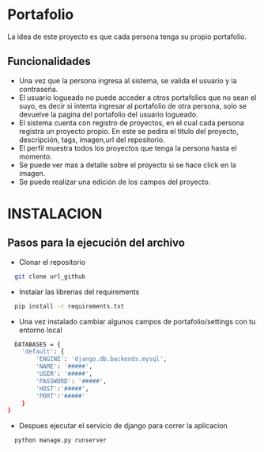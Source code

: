 
# Portafolio
La idea de este proyecto es que cada persona tenga su propio portafolio.

## Funcionalidades
* Una vez que la persona ingresa al sistema, se valida el usuario y la contraseña. 
* El usuario logueado no puede acceder a otros portafolios que no sean el suyo, es decir si intenta ingresar al portafolio de otra persona, solo se devuelve la pagina del portafolio del usuario logueado.
* El sistema cuenta con registro de proyectos, en el cual cada persona registra un proyecto propio. En este se pedira el titulo del proyecto, descripción, tags, imagen,url del repositorio.
* El perfil muestra todos los proyectos que tenga la persona hasta el momento.
* Se puede ver mas a detalle sobre el proyecto si se hace click en la imagen.
* Se puede realizar una edición de los campos del proyecto.

# INSTALACION
Pasos para la ejecución del archivo
--
- Clonar el repositorio 
```bash
  git clone url_github
```
- Instalar las librerias del requirements

```bash
  pip install -r requirements.txt
```
- Una vez instalado cambiar algunos campos de portafolio/settings con tu entorno local

```bash
  DATABASES = {
    'default': {
        'ENGINE': 'django.db.backends.mysql',
        'NAME': '#####',
        'USER': '#####',
        'PASSWORD': '#####',
        'HOST':'#####',
        'PORT':'#####'
    }
}
```

- Despues ejecutar el servicio de django para correr la aplicacion
```bash
  python manage.py runserver
```






